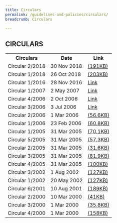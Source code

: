 ```yaml
---
title: Circulars
permalink: /guidelines-and-policies/circulars/
breadcrumb: Circulars

---
```



CIRCULARS
---

<table>
  <tr>
    <th>Circulars</th>
    <th>Date</th>
    <th>Link</th>
  </tr>
  <tr>
    <td>Circular 2/2018</td>
    <td>30 Nov 2018</td>
    <td><a href="/files/LSBCir2-2018_AWARENESSONADOPTIONOFNEWTECHNOLOGIES.pdf">(191KB)</a></td>
  </tr>
  <tr>
    <td>Circular 1/2018</td>
    <td>26 Oct 2018 </td>
    <td><a href="/files/page1.pdf">(203KB)</a></td>
  </tr>
  <tr>
    <td>Circular 1/2016</td>
    <td>28 Nov 2016</td>
    <td><a href="/circular/circular-1-2016/">Link</a></td>
  </tr>
  <tr>
    <td>Circular 1/2007</td>
    <td>2 May 2007</td>
    <td><a href="/circular/circular-1-2007/">Link</a></td>
  </tr>
  <tr>
    <td>Circular 4/2006</td>
    <td>2 Oct 2006</td>
    <td><a href="/circular/circular-4-2006/">Link</a></td>
  </tr>
  <tr>
    <td>Circular 3/2006</td>
    <td>3 Jul 2006</td>
    <td><a href="/circular/circular-3-2006/">Link</a></td>
  </tr>
  <tr>
    <td>Circular 2/2006</td>
    <td>1 Mar 2006</td>
    <td><a href="/files/linkclick573aa.pdf" target="_blank">(56.6KB)</a></td>
  </tr>
  <tr>
    <td>Circular 1/2006</td>
    <td>23 Feb 2006</td>
    <td><a href="/files/linkclick5acc.pdf" target="_blank">(60.8KB)</a></td>
  </tr>
  <tr>
    <td>Circular 1/2005</td>
    <td>31 Mar 2005</td>
    <td><a href="/files/linkclick057c.pdf" target="_blank">(70.1KB)</a></td>
  </tr>
  <tr>
    <td>Circular 5/2005</td>
    <td>31 Mar 2005</td>
    <td><a href="/files/linkclickb881.pdf" target="_blank">(57.3KB)</a></td>
  </tr>
   <tr>
    <td>Circular 2/2005</td>
    <td>31 Mar 2005</td>
    <td><a href="/files/linkclickdd6b.pdf" target="_blank">(31.6KB)</a></td>
  </tr>
  <tr>
    <td>Circular 3/2005</td>
    <td>31 Mar 2005</td>
    <td><a href="/files/linkclick9f92.pdf" target="_blank">(81.9KB)</a></td>
  </tr>
  <tr>
    <td>Circular 4/2005</td>
    <td>31 Mar 2005</td>
    <td><a href="/files/linkclickc01b.pdf" target="_blank">(100KB)</a></td>
  </tr>
  <tr>
    <td>Circular 3/2002</td>
    <td>1 Aug 2002</td>
    <td><a href="/files/LSB-Circular-3-2002.pdf" target="_blank">(127KB)</a></td>
  </tr>
  <tr>
    <td>Circular 1/2002</td>
    <td>20 May 2002</td>
    <td><a href="/files/linkclicked9a.pdf" target="_blank">(127KB)</a></td>
  </tr>
  <tr>
    <td>Circular 6/2001</td>
    <td>10 Aug 2001</td>
    <td><a href="/files/linkclickdabc.pdf">(189KB)</a></td>
  </tr>
  <tr>
    <td>Circular 2/2000</td>
    <td>10 Mar 2000</td>
    <td><a href="/files/linkclick1fd0.pdf" target="_blank">(41KB)</a></td>
  </tr>
  <tr>
    <td>Circular 3/2000</td>
    <td>1 Mar 2000</td>
    <td><a href="/files/linkclick7c0b.pdf" target="_blank">(35.8KB)</a></td>
  </tr>
  <tr>
    <td>Circular 4/2000</td>
    <td>1 Mar 2000</td>
    <td><a href="/files/linkclick6e5a.pdf" target="_blank">(158KB)</a></td>
  </tr>
</table>


